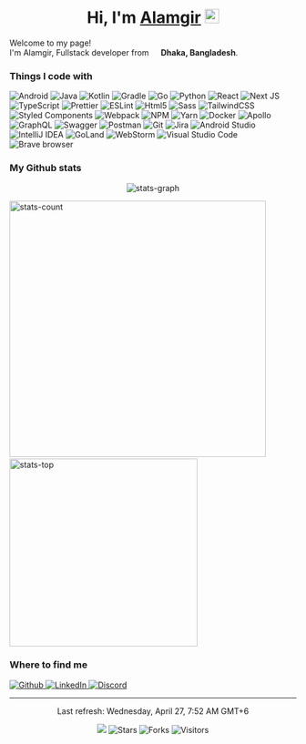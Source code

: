 <h1 align="center">Hi, I'm
  <a href="https://www.alamgir.dev">Alamgir</a>
  <img src="https://media.giphy.com/media/hvRJCLFzcasrR4ia7z/giphy.gif" width="25px">
</h1>

<p>Welcome to my page!
  </br>
  I'm Alamgir, Fullstack developer from <img src="https://cdn-icons-png.flaticon.com/512/197/197509.png" width="13" />
  <b>Dhaka, Bangladesh</b>.
</p>

<h3>Things I code with</h3>
<p>
  <img alt="Android"
    src="https://img.shields.io/badge/Android-3DDC84?style=for-the-badge&logo=android&logoColor=white" />
  <img alt="Java" src="https://img.shields.io/badge/java-%23ED8B00.svg?style=for-the-badge&logo=java&logoColor=white" />
  <img alt="Kotlin"
    src="https://img.shields.io/badge/kotlin-%230095D5.svg?style=for-the-badge&logo=kotlin&logoColor=white" />
  <img alt="Gradle"
    src="https://img.shields.io/badge/Gradle-02303A.svg?style=for-the-badge&logo=Gradle&logoColor=white" />
  <img alt="Go" src="https://img.shields.io/badge/go-%2300ADD8.svg?style=for-the-badge&logo=go&logoColor=white" />
  <img alt="Python" src="https://img.shields.io/badge/python-3670A0?style=for-the-badge&logo=python&logoColor=white" />
  <img alt="React"
    src="https://img.shields.io/badge/react-%2320232a.svg?style=for-the-badge&logo=react&logoColor=white" />
  <img alt="Next JS" src="https://img.shields.io/badge/Next-black?style=for-the-badge&logo=next.js&logoColor=white" />
  <img alt="TypeScript"
    src="https://img.shields.io/badge/typescript-%23007ACC.svg?style=for-the-badge&logo=typescript&logoColor=white" />
  <img alt="Prettier"
    src="https://img.shields.io/badge/-Prettier-F7B93E?style=for-the-badge&logo=prettier&logoColor=white" />
  <img alt="ESLint" src="https://img.shields.io/badge/ESLint-4B3263?style=for-the-badge&logo=eslint&logoColor=white" />
  <img alt="Html5" src="https://img.shields.io/badge/-HTML5-E34F26?style=for-the-badge&logo=html5&logoColor=white" />
  <img alt="Sass" src="https://img.shields.io/badge/-Sass-CC6699?style=for-the-badge&logo=sass&logoColor=white" />
  <img alt="TailwindCSS"
    src="https://img.shields.io/badge/tailwindcss-%2338B2AC.svg?style=for-the-badge&logo=tailwind-css&logoColor=white" />
  <img alt="Styled Components"
    src="https://img.shields.io/badge/-Styled_Components-db7092?style=for-the-badge&logo=styled-components&logoColor=white" />
  <img alt="Webpack"
    src="https://img.shields.io/badge/-Webpack-8DD6F9?style=for-the-badge&logo=webpack&logoColor=white" />
  <img alt="NPM" src="https://img.shields.io/badge/-NPM-CB3837?style=for-the-badge&logo=npm&logoColor=white" />
  <img alt="Yarn" src="https://img.shields.io/badge/yarn-%232C8EBB.svg?style=for-the-badge&logo=yarn&logoColor=white" />
  <img alt="Docker" src="https://img.shields.io/badge/-Docker-46a2f1?style=for-the-badge&logo=docker&logoColor=white" />
  <img alt="Apollo"
    src="https://img.shields.io/badge/-Apollo%20GraphQL-311C87?style=for-the-badge&logo=apollo-graphql&logoColor=white" />
  <img alt="GraphQL"
    src="https://img.shields.io/badge/-GraphQL-E10098?style=for-the-badge&logo=graphql&logoColor=white" />
  <img alt="Swagger"
    src="https://img.shields.io/badge/-Swagger-%23Clojure?style=for-the-badge&logo=swagger&logoColor=white" />
  <img alt="Postman"
    src="https://img.shields.io/badge/Postman-FF6C37?style=for-the-badge&logo=postman&logoColor=white" />
  <img alt="Git" src="https://img.shields.io/badge/-Git-F05032?style=for-the-badge&logo=git&logoColor=white" />
  <img alt="Jira" src="https://img.shields.io/badge/jira-%230A0FFF.svg?style=for-the-badge&logo=jira&logoColor=white" />
  <img alt="Android Studio"
    src="https://img.shields.io/badge/Android%20Studio-3DDC84.svg?style=for-the-badge&logo=android-studio&logoColor=white" />
  <img alt="IntelliJ IDEA"
    src="https://img.shields.io/badge/IntelliJIDEA-000000.svg?style=for-the-badge&logo=intellij-idea&logoColor=white" />
  <img alt="GoLand" src="https://img.shields.io/badge/GoLand-0f0f0f?style=for-the-badge&logo=goland&logoColor=white" />
  <img alt="WebStorm"
    src="https://img.shields.io/badge/webstorm-143?style=for-the-badge&logo=webstorm&logoColor=white" />
  <img alt="Visual Studio Code"
    src="https://img.shields.io/badge/Visual%20Studio%20Code-0078d7.svg?style=for-the-badge&logo=visual-studio-code&logoColor=white" />
  <img alt="Brave browser"
    src="https://img.shields.io/badge/-Brave_Browser-FB542B?style=for-the-badge&logo=brave&logoColor=white" />
</p>

<h3>My Github stats</h3>
<p align="center">
  <img
    src="https://activity-graph.herokuapp.com/graph?username=iam-alamgir&custom_title=Alamgir%27s%20activity%20graph&theme=gotham"
    alt="stats-graph" />
</p>
<p align="left">
  <img src="https://github-readme-stats.vercel.app/api?username=iam-alamgir&show_icons=true&theme=gotham&hide=prs"
    width="450" alt="stats-count" />
  <!--    
   &nbsp;
   &nbsp;
   <img src="http://github-readme-streak-stats.herokuapp.com?user=iam-alamgir&theme=gotham&border=e4e2e2&fire=f65b3a" width="270"  alt="stats-contrib" />
  -->
  &nbsp;
  &nbsp;
  <img src="https://github-readme-stats.vercel.app/api/top-langs/?username=iam-alamgir&layout=compact&theme=gotham"
    width="330" alt="stats-top" />
</p>

<h3>Where to find me</h3>
<p>
  <a href="https://github.com/iam-alamgir" target="_blank">
    <img alt="Github"
      src="https://img.shields.io/badge/GitHub-%2312100E.svg?&style=for-the-badge&logo=Github&logoColor=white" />
  </a>
  <a href="https://www.linkedin.com/in/iam-alamgir" target="_blank">
    <img alt="LinkedIn"
      src="https://img.shields.io/badge/linkedin-%230077B5.svg?&style=for-the-badge&logo=linkedin&logoColor=white" />
  </a>
  <a href="https://discordapp.com/users/505122683684388874" target="_blank">
    <img alt="Discord" src="https://dcbadge.vercel.app/api/shield/505122683684388874" />
  </a>
</p>

------------
<p align="center">
  Last refresh: Wednesday, April 27, 7:52 AM GMT+6
  <br />
</p>

<p align="center">
  <img src="https://github.com/iam-alamgir/iam-alamgir/workflows/README%20build/badge.svg" />
  <img alt="Stars" src="https://img.shields.io/github/stars/iam-alamgir/iam-alamgir?style=flat&labelColor=343b41" />
  <img alt="Forks" src="https://img.shields.io/github/forks/iam-alamgir/iam-alamgir?style=flat&labelColor=343b41" />
  <img alt="Visitors" src="https://pageview.vercel.app/?github_user=iam-alamgir" />
</p>
